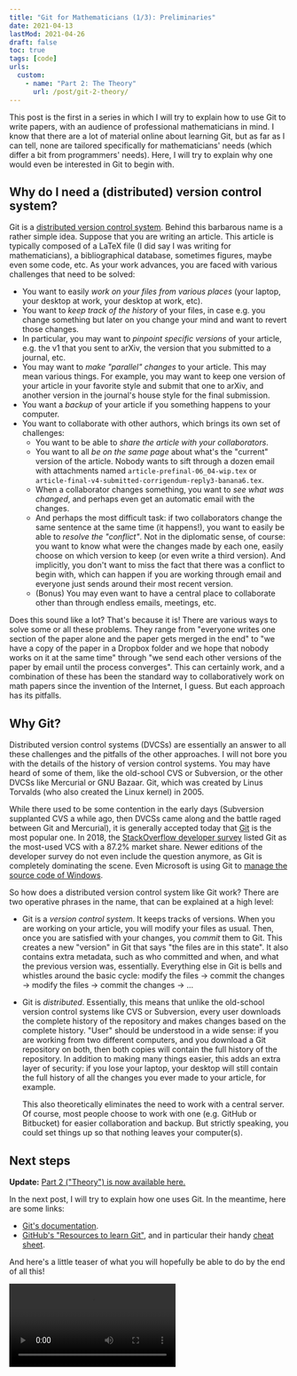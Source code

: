 ```yaml
---
title: "Git for Mathematicians (1/3): Preliminaries"
date: 2021-04-13
lastMod: 2021-04-26
draft: false
toc: true
tags: [code]
urls:
  custom:
    - name: "Part 2: The Theory"
      url: /post/git-2-theory/
---
```


This post is the first in a series in which I will try to explain how to use Git to write papers, with an audience of professional mathematicians in mind.
I know that there are a lot of material online about learning Git, but as far as I can tell, none are tailored specifically for mathematicians' needs (which differ a bit from programmers' needs).
Here, I will try to explain why one would even be interested in Git to begin with.


## Why do I need a (distributed) version control system?

Git is a [distributed version control system](https://en.wikipedia.org/wiki/Distributed_version_control).
Behind this barbarous name is a rather simple idea.
Suppose that you are writing an article.
This article is typically composed of a LaTeX file (I did say I was writing for mathematicians), a bibliographical database, sometimes figures, maybe even some code, etc.
As your work advances, you are faced with various challenges that need to be solved:

- You want to easily _work on your files from various places_ (your laptop, your desktop at work, your desktop at work, etc).
- You want to _keep track of the history_ of your files, in case e.g. you change something but later on you change your mind and want to revert those changes.
- In particular, you may want to _pinpoint specific versions_ of your article, e.g. the v1 that you sent to arXiv, the version that you submitted to a journal, etc.
- You may want to _make "parallel" changes_ to your article. This may mean various things. For example, you may want to keep one version of your article in your favorite style and submit that one to arXiv, and another version in the journal's house style for the final submission.
- You want a _backup_ of your article if you something happens to your computer.
- You want to collaborate with other authors, which brings its own set of challenges:
  - You want to be able to _share the article with your collaborators_.
  - You want to all _be on the same page_ about what's the "current" version of the article. Nobody wants to sift through a dozen email with attachments named `article-prefinal-06_04-wip.tex` or `article-final-v4-submitted-corrigendum-reply3-banana6.tex`.
  - When a collaborator changes something, you want to _see what was changed_, and perhaps even get an automatic email with the changes.
  - And perhaps the most difficult task: if two collaborators change the same sentence at the same time (it happens!), you want to easily be able to _resolve the "conflict"_.
    Not in the diplomatic sense, of course: you want to know what were the changes made by each one, easily choose on which version to keep (or even write a third version).
    And implicitly, you don't want to miss the fact that there was a conflict to begin with, which can happen if you are working through email and everyone just sends around their most recent version.
  - (Bonus) You may even want to have a central place to collaborate other than through endless emails, meetings, etc.

Does this sound like a lot?
That's because it is!
There are various ways to solve some or all these problems.
They range from "everyone writes one section of the paper alone and the paper gets merged in the end" to "we have a copy of the paper in a Dropbox folder and we hope that nobody works on it at the same time" through "we send each other versions of the paper by email until the process converges".
This can certainly work, and a combination of these has been the standard way to collaboratively work on math papers since the invention of the Internet, I guess.
But each approach has its pitfalls.

## Why Git?

Distributed version control systems (DVCSs) are essentially an answer to all these challenges and the pitfalls of the other approaches.
I will not bore you with the details of the history of version control systems.
You may have heard of some of them, like the old-school CVS or Subversion, or the other DVCSs like Mercurial or GNU Bazaar.
Git, which was created by Linus Torvalds (who also created the Linux kernel) in 2005.

While there used to be some contention in the early days (Subversion supplanted CVS a while ago, then DVCSs came along and the battle raged between Git and Mercurial), it is generally accepted today that [Git](https://git-scm.com/) is the most popular one.
In 2018, the [StackOverflow developer survey](https://insights.stackoverflow.com/survey/2018#work-_-version-control) listed Git as the most-used VCS with a 87.2% market share.
Newer editions of the developer survey do not even include the question anymore, as Git is completely dominating the scene.
Even Microsoft is using Git to [manage the source code of Windows](https://devblogs.microsoft.com/bharry/the-largest-git-repo-on-the-planet/).

So how does a distributed version control system like Git work?
There are two operative phrases in the name, that can be explained at a high level:

- Git is a _version control system_.
  It keeps tracks of versions.
  When you are working on your article, you will modify your files as usual.
  Then, once you are satisfied with your changes, you _commit_ them to Git.
  This creates a new "version" in Git that says "the files are in this state".
  It also contains extra metadata, such as who committed and when, and what the previous version was, essentially.
  Everything else in Git is bells and whistles around the basic cycle: modify the files → commit the changes → modify the files → commit the changes → ...
- Git is _distributed_.
  Essentially, this means that unlike the old-school version control systems like CVS or Subversion, every user downloads the complete history of the repository and makes changes based on the complete history.
  "User" should be understood in a wide sense: if you are working from two different computers, and you download a Git repository on both, then both copies will contain the full history of the repository.
  In addition to making many things easier, this adds an extra layer of security: if you lose your laptop, your desktop will still contain the full history of all the changes you ever made to your article, for example.

  This also theoretically eliminates the need to work with a central server.
  Of course, most people choose to work with one (e.g. GitHub or Bitbucket) for easier collaboration and backup.
  But strictly speaking, you could set things up so that nothing leaves your computer(s).

## Next steps

**Update:** [Part 2 ("Theory") is now available here.](/post/git-2-theory)

In the next post, I will try to explain how one uses Git.
In the meantime, here are some links:

- [Git's documentation](https://git-scm.com/doc).
- [GitHub's "Resources to learn Git"](https://try.github.io/), and in particular their handy [cheat sheet](https://training.github.com/downloads/github-git-cheat-sheet/).

And here's a little teaser of what you will hopefully be able to do by the end of all this!

<div class="ratio ratio-16x9"><video controls loop autoplay><source src="teaser.mp4" type="video/mp4"/>This is supposed to be a video showcasing the use of Git in Visual Studio Code, but apparently your browser does not support showing HTML5 videos.</video></div>
